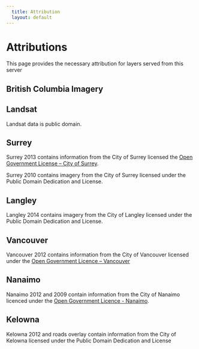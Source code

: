 ```yaml
---
  title: Attribution
  layout: default
---
```


# Attributions

This page provides the necessary attribution for layers served from this server

## British Columbia Imagery

## Landsat

Landsat data is public domain.

## Surrey

Surrey 2013 contains information from the City of Surrey licensed the [Open Government License – City of Surrey](Open_Government_License_-_City_of_Surrey_v1.pdf).

Surrey 2010 contains imagery from the City of Surrey licensed under the Public Domain Dedication and License.

## Langley

Langley 2014 contains imagery from the City of Langley licensed under the Public Domain Dedication and License.

## Vancouver

Vancouver 2012 contains information from the City of Vancouver licensed under the [Open Government Licence – Vancouver](vancouver_10)

## Nanaimo

Nanaimo 2012 and 2009 contain information from the City of Nanaimo licenced under the [Open Government Licence - Nanaimo](nanaimo_20).

## Kelowna

Kelowna 2012 and roads overlay contain information from the City of Kelowna licensed under the Public Domain Dedication and License
